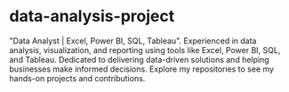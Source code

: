 # data-analysis-project
"Data Analyst | Excel, Power BI, SQL, Tableau". Experienced in data analysis, visualization, and reporting using tools like Excel, Power BI, SQL, and Tableau. Dedicated to delivering data-driven solutions and helping businesses make informed decisions. Explore my repositories to see my hands-on projects and contributions.
